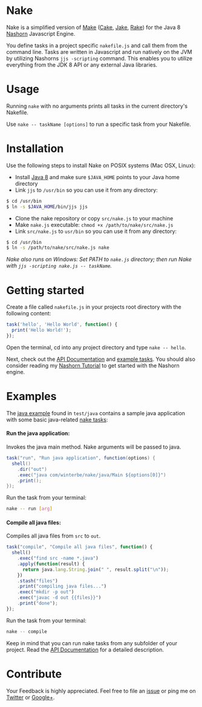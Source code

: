 Nake
===========

Nake is a simplified version of [Make](https://www.gnu.org/software/make/) ([Cake](http://coffeescript.org/documentation/docs/cake.html), [Jake](https://github.com/280north/jake), [Rake](http://rake.rubyforge.org/)) for the Java 8 [Nashorn](http://docs.oracle.com/javase/8/docs/technotes/guides/scripting/nashorn/toc.html) Javascript Engine.

You define tasks in a project specific `nakefile.js` and call them from the command line. Tasks are written in Javascript and run natively on the JVM by utilizing Nashorns `jjs -scripting` command. This enables you to utilize everything from the JDK 8 API or any external Java libraries.

Usage
===========

Running `nake` with no arguments prints all tasks in the current directory's Nakefile.

Use `nake -- taskName [options]` to run a specific task from your Nakefile.

Installation
===========

Use the following steps to install Nake on POSIX systems (Mac OSX, Linux):

 - Install [Java 8](http://www.oracle.com/technetwork/java/javase/overview/index.html) and make sure `$JAVA_HOME` points to your Java home directory
 - Link `jjs` to `/usr/bin` so you can use it from any directory:
```bash
$ cd /usr/bin
$ ln -s $JAVA_HOME/bin/jjs jjs
```
 - Clone the nake repository or copy `src/nake.js` to your machine
 - Make `nake.js` executable: `chmod +x /path/to/nake/src/nake.js`
 - Link `src/nake.js` to `usr/bin` so you can use it from any directory:
```bash
$ cd /usr/bin
$ ln -s /path/to/nake/src/nake.js nake
```

_Nake also runs on Windows: Set PATH to `nake.js` directory; then run Nake with `jjs -scripting nake.js -- taskName`._

Getting started
===========

Create a file called `nakefile.js` in your projects root directory with the following content:

```javascript
task('hello', 'Hello World', function() {
  print('Hello World!');
});
```

Open the terminal, cd into any project directory and type `nake -- hello`.

Next, check out the [API Documentation](https://github.com/winterbe/nake/wiki) and [example tasks](https://github.com/winterbe/nake/blob/master/test/basic/nakefile.js). You should also consider reading my [Nashorn Tutorial](http://winterbe.com/posts/2014/04/05/java8-nashorn-tutorial/) to get started with the Nashorn engine.

Examples
===========

The [java example](https://github.com/winterbe/nake/blob/master/test/java) found in `test/java` contains a sample java application with some basic java-related [nake tasks](https://github.com/winterbe/nake/blob/master/test/java/nakefile.js):

#### Run the java application:

Invokes the java main method. Nake arguments will be passed to java.

```java
task("run", "Run java application", function(options) {
  shell()
    .dir("out")
    .exec("java com/winterbe/nake/java/Main ${options[0]}")
    .print();
});
```

Run the task from your terminal:

```bash
nake -- run [arg]
```

#### Compile all java files:

Compiles all java files from `src` to `out`.

```js
task("compile", "Compile all java files", function() {
  shell()
    .exec("find src -name *.java")
    .apply(function(result) {
      return java.lang.String.join(" ", result.split("\n"));
    })
    .stash("files")
    .print("compiling java files...")
    .exec("mkdir -p out")
    .exec("javac -d out {{files}}")
    .print("done");
});
```

Run the task from your terminal:

```bash
nake -- compile
```

Keep in mind that you can run nake tasks from any subfolder of your project. Read the [API Documentation](https://github.com/winterbe/nake/wiki) for a detailed description.

Contribute
===========

Your Feedback is highly appreciated. Feel free to file an [issue](https://github.com/winterbe/nake/issues/new) or ping me on [Twitter](https://twitter.com/benontherun) or [Google+](https://plus.google.com/105973259367211176218/posts).
